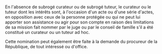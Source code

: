   
 En l'absence de subrogé curateur ou de subrogé tuteur, le curateur ou le tuteur dont les intérêts sont, à l'occasion d'un acte ou d'une série d'actes, en opposition avec ceux de la personne protégée ou qui ne peut lui apporter son assistance ou agir pour son compte en raison des limitations de sa mission fait nommer par le juge ou par le conseil de famille s'il a été constitué un curateur ou un tuteur ad hoc.  

  
 Cette nomination peut également être faite à la demande du procureur de la République, de tout intéressé ou d'office.  
